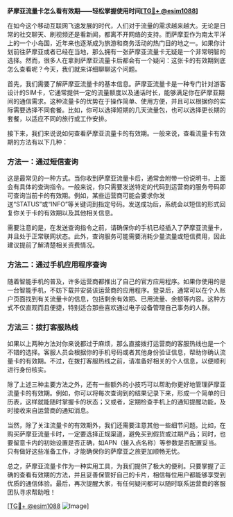 **萨摩亚流量卡怎么看有效期——轻松掌握使用时间[[TG💪+ @esim1088](https://t.me/s/esim1088)]**

在如今这个移动互联网飞速发展的时代，人们对于流量的需求越来越大。无论是日常的社交聊天、刷视频还是看新闻，都离不开网络的支持。而萨摩亚作为南太平洋上的一个小岛国，近年来也逐渐成为旅游和商务活动的热门目的地之一。如果你计划前往萨摩亚或者已经在当地，那么拥有一张萨摩亚流量卡无疑是一个非常明智的选择。然而，很多人在拿到萨摩亚流量卡后都会有一个疑问：这张卡的有效期到底怎么查看呢？今天，我们就来详细聊聊这个问题。

首先，我们需要了解萨摩亚流量卡的基本信息。萨摩亚流量卡是一种专门针对游客设计的SIM卡，它通常提供一定的流量额度以及通话时长，能够满足你在萨摩亚期间的通信需求。这种流量卡的优势在于操作简单、使用方便，并且可以根据你的实际需要选择不同套餐。比如，你可以选择短期的几天流量包，也可以选择更长期的套餐，以适应不同的旅行或工作安排。

接下来，我们来说说如何查看萨摩亚流量卡的有效期。一般来说，查看流量卡有效期的方法有以下几种：

### 方法一：通过短信查询

这是最常见的一种方式。当你收到萨摩亚流量卡后，通常会附带一份说明书，上面会有具体的查询指令。一般来说，你只需要发送特定的代码到运营商的服务号码即可查询当前卡的有效期。例如，某些运营商可能会要求你发送“STATUS”或“INFO”等关键词到指定号码。发送成功后，系统会以短信的形式回复你关于卡的有效期以及其他相关信息。

需要注意的是，在发送查询指令之前，请确保你的手机已经插入了萨摩亚流量卡，并且处于正常联网状态。此外，查询服务可能需要消耗少量流量或短信费用，因此建议提前了解清楚相关资费情况。

### 方法二：通过手机应用程序查询

随着智能手机的普及，许多运营商都推出了自己的官方应用程序。如果你使用的是一台智能手机，不妨下载并安装该运营商的应用程序。登录后，通常可以在个人账户页面找到有关流量卡的信息，包括剩余有效期、已用流量、余额等内容。这种方式不仅直观而且便捷，特别适合那些喜欢通过电子设备管理自己事务的人群。

### 方法三：拨打客服热线

如果以上两种方法对你来说都过于麻烦，那么直接拨打运营商的客服热线也是一个不错的选择。客服人员会根据你的手机号码或者其他身份验证信息，帮助你确认流量卡的有效期。不过，在拨打客服热线之前，请准备好相关的个人信息，以便顺利进行身份核实。

除了上述三种主要方法之外，还有一些额外的小技巧可以帮助你更好地管理萨摩亚流量卡的有效期。例如，你可以将每次查询到的结果记录下来，形成一个简单的日历表，这样就能随时掌握卡的状态；又或者，定期检查手机上的通知提醒功能，及时接收来自运营商的通知消息。

当然，除了关注流量卡的有效期外，我们还需要注意其他一些细节问题。比如，在购买萨摩亚流量卡时，一定要选择正规渠道，避免买到假货或过期产品；同时，也要留意卡内的初始设置是否正确，如APN（接入点名称）等参数是否配置妥当。只有做好这些准备工作，才能确保你的萨摩亚之旅更加顺畅无忧。

总之，萨摩亚流量卡作为一种实用工具，为我们提供了极大的便利。只要掌握了正确的查看有效期的方法，并且妥善保管好自己的卡片，相信每位用户都能够享受到优质的通信体验。最后，再次提醒大家，有任何疑问都可以随时联系运营商的客服团队寻求帮助哦！

[[TG💪+ @esim1088](https://t.me/s/esim1088) ![Image](https://i.postimg.cc/4NQfJmqS/Snipaste-2025-05-13-00-14-12.png)]